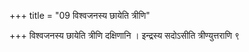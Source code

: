 +++
title = "09 विश्वजनस्य छायेति त्रीणि"

+++
विश्वजनस्य छायेति त्रीणि दक्षिणानि । इन्द्रस्य सदोऽसीति त्रीण्युत्तराणि ९